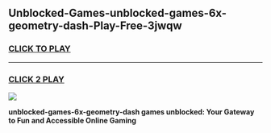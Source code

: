 
## Unblocked-Games-unblocked-games-6x-geometry-dash-Play-Free-3jwqw
<h3>
<a href="https://premium76.site?title=unblocked-games-6x-geometry-dash&ref=23A">CLICK TO PLAY</a></h3>
<hr>

<h3>
<a href="https://premium76.site?title=unblocked-games-6x-geometry-dash&ref=23A">CLICK 2 PLAY</a>
  
</h3>

<a href="https://premium76.site?title=unblocked-games-6x-geometry-dash&ref=23A"><img src="https://clearcache.store/games.png"></a>


**unblocked-games-6x-geometry-dash games unblocked: Your Gateway to Fun and Accessible Online Gaming**
